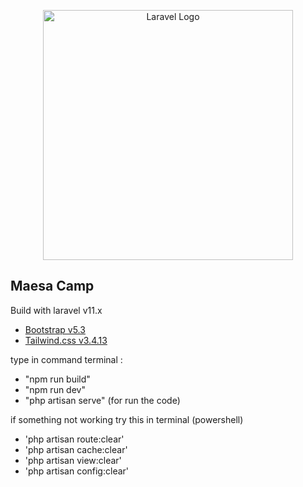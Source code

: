 <p align="center"><a href="https://laravel.com" target="_blank"><img src="https://raw.githubusercontent.com/laravel/art/master/logo-lockup/5%20SVG/2%20CMYK/1%20Full%20Color/laravel-logolockup-cmyk-red.svg" width="400" alt="Laravel Logo"></a></p>


## Maesa Camp

Build with laravel v11.x

- [Bootstrap v5.3](https://getbootstrap.com/)
- [Tailwind.css v3.4.13](https://tailwindcss.com/)

type in command terminal :

- "npm run build"
- "npm run dev"
- "php artisan serve" (for run the code)

if something not working try this in terminal (powershell)

- 'php artisan route:clear'
- 'php artisan cache:clear'
- 'php artisan view:clear'
- 'php artisan config:clear'



